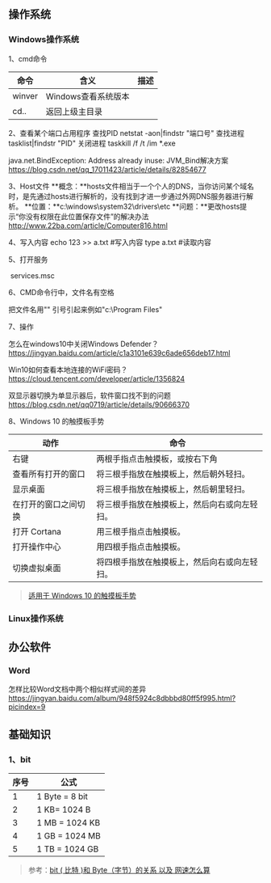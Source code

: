 ## 操作系统

### Windows操作系统

1、cmd命令

| 命令     | 含义            | 描述   |
| ------ | ------------- | ---- |
| winver | Windows查看系统版本 |      |
| cd..   | 返回上级主目录       |      |





2、查看某个端口占用程序
查找PID netstat -aon|findstr "端口号"
查找进程 tasklist|findstr "PID"
关闭进程 taskkill /f /t /im *.exe

java.net.BindException: Address already inuse: JVM_Bind解决方案
https://blog.csdn.net/qq_17011423/article/details/82854677



3、Host文件
**概念：**hosts文件相当于一个个人的DNS，当你访问某个域名时，是先通过hosts进行解析的，没有找到才进一步通过外网DNS服务器进行解析。
**位置：**c:\windows\system32\drivers\etc
**问题：**更改hosts提示“你没有权限在此位置保存文件”的解决办法
http://www.22ba.com/article/Computer816.html

4、写入内容
echo 123 >> a.txt 	#写入内容
type a.txt			      #读取内容

5、打开服务

​	services.msc

6、CMD命令行中，文件名有空格

把文件名用"" 引号引起来例如"c:\Program Files"

7、操作

怎么在windows10中关闭Windows Defender？
https://jingyan.baidu.com/article/c1a3101e639c6ade656deb17.html

Win10如何查看本地连接的WiFi密码？
https://cloud.tencent.com/developer/article/1356824

双显示器切换为单显示器后，软件窗口找不到的问题
https://blog.csdn.net/qq0719/article/details/90666370

8、Windows 10 的触摸板手势

| 动作         | 命令                     |
| ---------- | ---------------------- |
| 右键         | 两根手指点击触摸板，或按右下角        |
| 查看所有打开的窗口  | 将三根手指放在触摸板上，然后朝外轻扫。    |
| 显示桌面       | 将三根手指放在触摸板上，然后朝里轻扫。    |
| 在打开的窗口之间切换 | 将三根手指放在触摸板上，然后向右或向左轻扫。 |
| 打开 Cortana | 用三根手指点击触摸板。            |
| 打开操作中心     | 用四根手指点击触摸板。            |
| 切换虚拟桌面     | 将四根手指放在触摸板上，然后向右或向左轻扫。 |

> [适用于 Windows 10 的触摸板手势](https://support.microsoft.com/zh-cn/help/4027871/windows-10-touchpad-gestures)



### Linux操作系统



## 办公软件

### Word

怎样比较Word文档中两个相似样式间的差异
https://jingyan.baidu.com/album/948f5924c8dbbbd80ff5f995.html?picindex=9





## 基础知识

### 1、bit

| 序号   | 公式             |
| ---- | -------------- |
| 1    | 1 Byte = 8 bit |
| 2    | 1 KB= 1024 B   |
| 3    | 1 MB = 1024 KB |
| 4    | 1 GB = 1024 MB |
| 5    | 1 TB = 1024 GB |

> 参考：[bit ( 比特 )和 Byte（字节）的关系 以及 网速怎么算](https://www.cnblogs.com/afei-qwerty/p/6667110.html)

